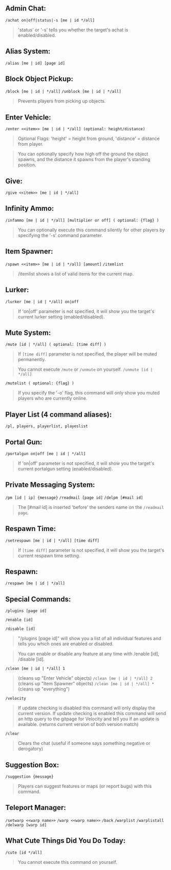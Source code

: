 ## Admin Chat:
`/achat on|off|status|-s [me | id */all]`
>  'status' or '-s' tells you whether the target's achat is enabled/disabled.

## Alias System:
`/alias [me | id] [page id]`

## Block Object Pickup:
`/block [me | id | */all]`
`/unblock [me | id | */all]`
> Prevents players from picking up objects.

## Enter Vehicle:
`/enter <<item>> [me | id | */all] (optional: height/distance)`
>  Optional Flags: 'height' = height from ground, 'distance' = distance from player.


>  You can optionally specify how high off the ground the object spawns, and the distance it spawns from the player's standing position.

## Give:
`/give <<item>> [me | id | */all]`			

## Infinity Ammo:
`/infammo [me | id | */all] [multiplier or off] ( optional: {flag} )`
>  You can optionally execute this command silently for other players by specifying the '-s' command parameter.

## Item Spawner:
`/spawn <<item>> [me | id | */all] [amount]`
`/itemlist`
>  /itemlist shows a list of valid items for the current map.

## Lurker:
`/lurker [me | id | */all] on|off`
>  If 'on|off' parameter is not specified, it will show you the target's current lurker setting (enabled/disabled).

## Mute System:
`/mute [id | */all] ( optional: [time diff] )`
> If `[time diff]` parameter is not specified, the player will be muted permanently.


> You cannot execute `/mute` or `/unmute` on yourself.
`/unmute [id | */all]`

`/mutelist ( optional: {flag} )`
> If you specify the '-o' flag, this command will only show you muted players who are currently online.

## Player List (4 command aliases):
`/pl, players, playerlist, playeslist`

## Portal Gun:
`/portalgun on|off [me | id | */all]`
> If 'on|off' parameter is not specified, it will show you the target's current portalgun setting (enabled/disabled).

## Private Messaging System:
`/pm [id | ip] {message}`
`/readmail [page id]`
`/delpm [#mail id]`
> The [#mail id] is inserted 'before' the senders name on the `/readmail page`.

## Respawn Time:
`/setrespawn [me | id | */all] [time diff]`
>  If `[time diff]` parameter is not specified, it will show you the target's current respawn time setting.

## Respawn:
`/respawn [me | id | */all]`

## Special Commands:
`/plugins [page id]`

`/enable [id]`

`/disable [id]`
> "/plugins [page id]" will show you a list of all individual features and tells you which ones are enabled or disabled.

> You can enable or disable any feature at any time with /enable [id], /disable [id].

`/clean [me | id | */all] 1`
> (cleans up "Enter Vehicle" objects)
`/clean [me | id | */all] 2`
> (cleans up "Item Spawner" objects)
`/clean [me | id | */all] *`
> (cleans up "everything")

`/velocity`
> If update checking is disabled this command will only display the current version.
> If update checking is enabled this command will send an http query to the gitpage for Velocity and tell you if an update is available. (returns current version of both version match)

`/clear`
> Clears the chat (useful if someone says something negative or derogatory)

## Suggestion Box:
`/suggestion {message}`
>  Players can suggest features or maps (or report bugs) with this command.

## Teleport Manager:
`/setwarp <<warp name>>`
`/warp <<warp name>>`
`/back`
`/warplist`
`/warplistall`
`/delwarp [warp id]`

## What Cute Things Did You Do Today:
`/cute [id */all]`
>  You cannot execute this command on yourself.
